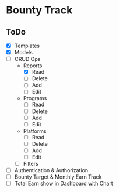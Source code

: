 # Bounty Track

## ToDo
- [x] Templates
- [x] Models
- [ ] CRUD Ops
    - Reports
        - [x] Read
        - [ ] Delete 
        - [ ] Add
        - [ ] Edit

    - Programs
        - [ ] Read
        - [ ] Delete 
        - [ ] Add
        - [ ] Edit

    - Platforms
        - [ ] Read
        - [ ] Delete 
        - [ ] Add
        - [ ] Edit
    - [ ] Filters
- [ ] Authentication & Authorization
- [ ] Bounty Target & Monthly Earn Track
- [ ] Total Earn show in Dashboard with Chart